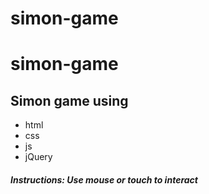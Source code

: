 # simon-game

<h1>simon-game</h1>

<h2>Simon game using</h2>
<ul>
  <li>html</li>
  <li>css</li>
  <li>js</li>
  <li>jQuery</li>
</ul>

<h4><em>Instructions: Use mouse or touch to interact</em></h4>
